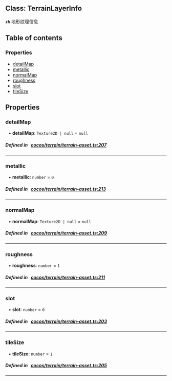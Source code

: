 
## Class: TerrainLayerInfo






**`zh`** 地形纹理信息



<div class="table-of-content">
<h2>Table of contents</h2>


### Properties

- [ detailMap](#detailMap)
- [ metallic](#metallic)
- [ normalMap](#normalMap)
- [ roughness](#roughness)
- [ slot](#slot)
- [ tileSize](#tileSize)
</div>

## Properties


### detailMap
<div style="margin-left: 10px;">




•  **detailMap**:
`Texture2D | null`  = `null`
</div>

##### Defined in &nbsp;   [cocos/terrain/terrain-asset.ts:207](https://github.com/cocos-creator/engine/blob/c7bf6b8a9/cocos/terrain/terrain-asset.ts#L207)&nbsp;


___


### metallic
<div style="margin-left: 10px;">




•  **metallic**:
`number`  = `0`
</div>

##### Defined in &nbsp;   [cocos/terrain/terrain-asset.ts:213](https://github.com/cocos-creator/engine/blob/c7bf6b8a9/cocos/terrain/terrain-asset.ts#L213)&nbsp;


___


### normalMap
<div style="margin-left: 10px;">




•  **normalMap**:
`Texture2D | null`  = `null`
</div>

##### Defined in &nbsp;   [cocos/terrain/terrain-asset.ts:209](https://github.com/cocos-creator/engine/blob/c7bf6b8a9/cocos/terrain/terrain-asset.ts#L209)&nbsp;


___


### roughness
<div style="margin-left: 10px;">




•  **roughness**:
`number`  = `1`
</div>

##### Defined in &nbsp;   [cocos/terrain/terrain-asset.ts:211](https://github.com/cocos-creator/engine/blob/c7bf6b8a9/cocos/terrain/terrain-asset.ts#L211)&nbsp;


___


### slot
<div style="margin-left: 10px;">




•  **slot**:
`number`  = `0`
</div>

##### Defined in &nbsp;   [cocos/terrain/terrain-asset.ts:203](https://github.com/cocos-creator/engine/blob/c7bf6b8a9/cocos/terrain/terrain-asset.ts#L203)&nbsp;


___


### tileSize
<div style="margin-left: 10px;">




•  **tileSize**:
`number`  = `1`
</div>

##### Defined in &nbsp;   [cocos/terrain/terrain-asset.ts:205](https://github.com/cocos-creator/engine/blob/c7bf6b8a9/cocos/terrain/terrain-asset.ts#L205)&nbsp;


___

<!---->



